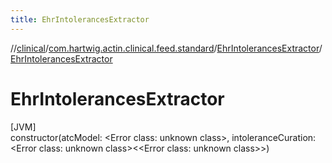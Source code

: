 ```yaml
---
title: EhrIntolerancesExtractor
---
```

//[clinical](../../../index.html)/[com.hartwig.actin.clinical.feed.standard](../index.html)/[EhrIntolerancesExtractor](index.html)/[EhrIntolerancesExtractor](-ehr-intolerances-extractor.html)



# EhrIntolerancesExtractor



[JVM]\
constructor(atcModel: &lt;Error class: unknown class&gt;, intoleranceCuration: &lt;Error class: unknown class&gt;&lt;&lt;Error class: unknown class&gt;&gt;)




